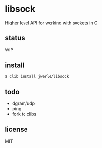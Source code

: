libsock
=======

Higher level API for working with sockets in C

## status

WIP

## install

```sh
$ clib install jwerle/libsock
```

## todo

* dgram/udp
* ping
* fork to clibs

## license

MIT
